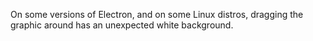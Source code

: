 On some versions of Electron, and on some Linux distros, dragging the graphic around has an unexpected white background.
